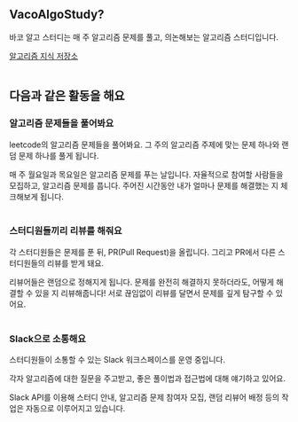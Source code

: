 ## VacoAlgoStudy?

바코 알고 스터디는 매 주 알고리즘 문제를 풀고, 의논해보는 알고리즘 스터디입니다.

[알고리즘 지식 저장소](https://github.com/vaco-algo/vaco-algo-study/wiki)
<br>
<br>

## 다음과 같은 활동을 해요

### 알고리즘 문제들을 풀어봐요

leetcode의 알고리즘 문제들을 풀어봐요. 그 주의 알고리즘 주제에 맞는 문제 하나와 랜덤 문제 하나를 풀게 됩니다.

매 주 월요일과 목요일은 알고리즘 문제를 푸는 날입니다. 자율적으로 참여할 사람들을 모집하고, 알고리즘 문제를 풉니다. 주어진 시간동안 내가 얼마나 문제를 해결했는 지 체크해보게 됩니다.
<br>
<br>

### 스터디원들끼리 리뷰를 해줘요

각 스터디원들은 문제를 푼 뒤, PR(Pull Request)을 올립니다. 그리고 PR에서 다른 스터디원들의 리뷰를 받게 돼요. 

리뷰어들은 랜덤으로 정해지게 됩니다. 문제를 완전히 해결하지 못하더라도, 어떻게 해결할 수 있을 지 리뷰해줍니다! 서로 끊임없이 리뷰를 달면서 문제를 깊게 탐구할 수 있어요.
<br>
<br>

### Slack으로 소통해요

스터디원들이 소통할 수 있는 Slack 워크스페이스를 운영 중입니다. 

각자 알고리즘에 대한 질문을 주고받고, 좋은 풀이법과 접근법에 대해 얘기하고 있어요.

Slack API를 이용해 스터디 안내, 알고리즘 문제 참여자 모집, 랜덤 리뷰어 배정 등의 작업은 자동으로 이루어지고 있습니다.
